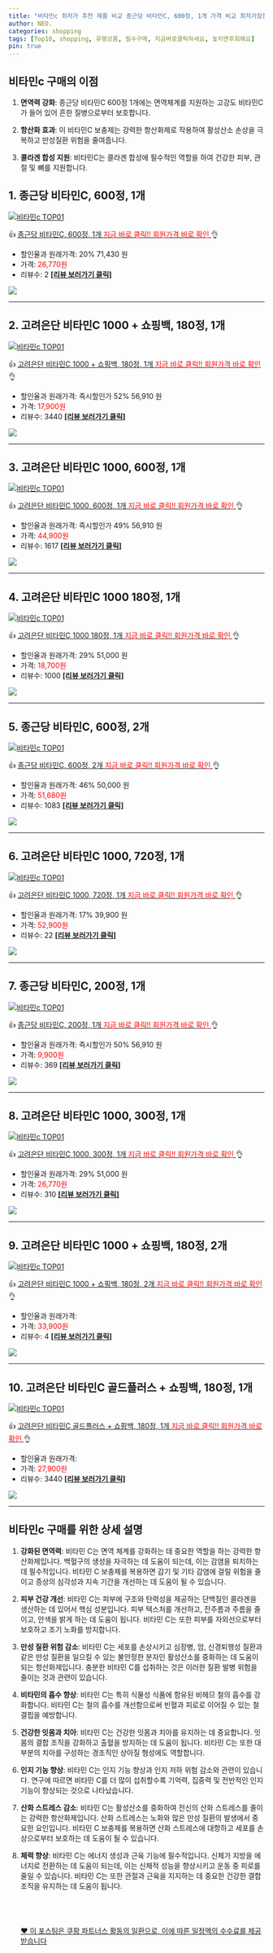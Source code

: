 ```yaml
---
title: "비타민c 최저가 추천 제품 비교 종근당 비타민C, 600정, 1개 가격 비교 최저가장점"
author: NEO.
categories: shopping
tags: [Top10, shopping, 유행상품, 필수구매, 지금바로클릭하세요, 놓치면후회해요]
pin: true
---
```

## 비타민c 구매의 이점
1. **면역력 강화**: 종근당 비타민C 600정 1개에는 면역체계를 지원하는 고강도 비타민C가 들어 있어 흔한 질병으로부터 보호합니다.


2. **항산화 효과**: 이 비타민C 보충제는 강력한 항산화제로 작용하여 활성산소 손상을 극복하고 만성질환 위험을 줄여줍니다.


3. **콜라겐 합성 지원**: 비타민C는 콜라겐 합성에 필수적인 역할을 하여 건강한 피부, 관절 및 뼈를 지원합니다.

   

## 1. 종근당 비타민C, 600정, 1개

[![비타민c TOP01](https://thumbnail6.coupangcdn.com/thumbnails/remote/490x490ex/image/retail/images/6323339430818543-424cbf60-a308-44d4-9e72-f7d44d94a24f.jpg)](https://link.coupang.com/re/AFFSDP?lptag=AF3617701&subid=GithubCoopas&pageKey=6903873562&traceid=V0-153&itemId=18220645881&vendorItemId=3000177635)


👍 [종근당 비타민C, 600정, 1개 <font color=red> 지금 바로 클릭!! 회원가격 바로 확인 </font> ](https://link.coupang.com/re/AFFSDP?lptag=AF3617701&subid=GithubCoopas&pageKey=6903873562&traceid=V0-153&itemId=18220645881&vendorItemId=3000177635) 👌 


- 할인율과 원래가격: 20%  71,430   원
- 가격: <span style='color:red'>26,770원</span>
- 리뷰수: 2  [**[리뷰 보러가기 클릭]**](https://link.coupang.com/re/AFFSDP?lptag=AF3617701&subid=GithubCoopas&pageKey=6903873562&traceid=V0-153&itemId=18220645881&vendorItemId=3000177635)

[![](/discount_price.png)](https://link.coupang.com/re/AFFSDP?lptag=AF3617701&subid=GithubCoopas&pageKey=6903873562&traceid=V0-153&itemId=18220645881&vendorItemId=3000177635)

---


   

## 2. 고려은단 비타민C 1000 + 쇼핑백, 180정, 1개

[![비타민c TOP01](https://thumbnail7.coupangcdn.com/thumbnails/remote/490x490ex/image/retail/images/736035602956764-55cbf098-49bb-4181-9214-8237cc0524ee.jpg)](https://link.coupang.com/re/AFFSDP?lptag=AF3617701&subid=GithubCoopas&pageKey=7792252958&traceid=V0-153&itemId=21084677302&vendorItemId=3000235591)


👍 [고려은단 비타민C 1000 + 쇼핑백, 180정, 1개 <font color=red> 지금 바로 클릭!! 회원가격 바로 확인 </font> ](https://link.coupang.com/re/AFFSDP?lptag=AF3617701&subid=GithubCoopas&pageKey=7792252958&traceid=V0-153&itemId=21084677302&vendorItemId=3000235591) 👌 


- 할인율과 원래가격: 즉시할인가 52%  56,910   원
- 가격: <span style='color:red'>17,900원</span>
- 리뷰수: 3440  [**[리뷰 보러가기 클릭]**](https://link.coupang.com/re/AFFSDP?lptag=AF3617701&subid=GithubCoopas&pageKey=7792252958&traceid=V0-153&itemId=21084677302&vendorItemId=3000235591)

[![](/discount_price.png)](https://link.coupang.com/re/AFFSDP?lptag=AF3617701&subid=GithubCoopas&pageKey=7792252958&traceid=V0-153&itemId=21084677302&vendorItemId=3000235591)

---


   

## 3. 고려은단 비타민C 1000, 600정, 1개

[![비타민c TOP01](https://thumbnail9.coupangcdn.com/thumbnails/remote/490x490ex/image/vendor_inventory/b690/8ed9c95a055e823ce903fa59be85e127dd9bf9f7c1f11adc1d8e14eb4b3b.jpg)](https://link.coupang.com/re/AFFSDP?lptag=AF3617701&subid=GithubCoopas&pageKey=7431508110&traceid=V0-153&itemId=6260161690&vendorItemId=82310832054)


👍 [고려은단 비타민C 1000, 600정, 1개 <font color=red> 지금 바로 클릭!! 회원가격 바로 확인 </font> ](https://link.coupang.com/re/AFFSDP?lptag=AF3617701&subid=GithubCoopas&pageKey=7431508110&traceid=V0-153&itemId=6260161690&vendorItemId=82310832054) 👌 


- 할인율과 원래가격: 즉시할인가 49%  56,910   원
- 가격: <span style='color:red'>44,900원</span>
- 리뷰수: 1617  [**[리뷰 보러가기 클릭]**](https://link.coupang.com/re/AFFSDP?lptag=AF3617701&subid=GithubCoopas&pageKey=7431508110&traceid=V0-153&itemId=6260161690&vendorItemId=82310832054)

[![](/discount_price.png)](https://link.coupang.com/re/AFFSDP?lptag=AF3617701&subid=GithubCoopas&pageKey=7431508110&traceid=V0-153&itemId=6260161690&vendorItemId=82310832054)

---


   

## 4. 고려은단 비타민C 1000 180정, 1개

[![비타민c TOP01](https://thumbnail10.coupangcdn.com/thumbnails/remote/490x490ex/image/vendor_inventory/6c65/31e84a80376227d4aa30ea2bc6a0c00f9446c7a947f0eaf248d7b103e45d.jpg)](https://link.coupang.com/re/AFFSDP?lptag=AF3617701&subid=GithubCoopas&pageKey=7431508110&traceid=V0-153&itemId=13855063319&vendorItemId=81484793405)


👍 [고려은단 비타민C 1000 180정, 1개 <font color=red> 지금 바로 클릭!! 회원가격 바로 확인 </font> ](https://link.coupang.com/re/AFFSDP?lptag=AF3617701&subid=GithubCoopas&pageKey=7431508110&traceid=V0-153&itemId=13855063319&vendorItemId=81484793405) 👌 


- 할인율과 원래가격: 29%  51,000   원
- 가격: <span style='color:red'>18,700원</span>
- 리뷰수: 1000  [**[리뷰 보러가기 클릭]**](https://link.coupang.com/re/AFFSDP?lptag=AF3617701&subid=GithubCoopas&pageKey=7431508110&traceid=V0-153&itemId=13855063319&vendorItemId=81484793405)

[![](/discount_price.png)](https://link.coupang.com/re/AFFSDP?lptag=AF3617701&subid=GithubCoopas&pageKey=7431508110&traceid=V0-153&itemId=13855063319&vendorItemId=81484793405)

---


   

## 5. 종근당 비타민C, 600정, 2개

[![비타민c TOP01](https://thumbnail8.coupangcdn.com/thumbnails/remote/490x490ex/image/retail/images/9121b6aa-04a7-43ab-b21c-8f7a1218fb295122547989183536168.png)](https://link.coupang.com/re/AFFSDP?lptag=AF3617701&subid=GithubCoopas&pageKey=6903873562&traceid=V0-153&itemId=19154734159&vendorItemId=86273585915)


👍 [종근당 비타민C, 600정, 2개 <font color=red> 지금 바로 클릭!! 회원가격 바로 확인 </font> ](https://link.coupang.com/re/AFFSDP?lptag=AF3617701&subid=GithubCoopas&pageKey=6903873562&traceid=V0-153&itemId=19154734159&vendorItemId=86273585915) 👌 


- 할인율과 원래가격: 46%  50,000   원
- 가격: <span style='color:red'>51,680원</span>
- 리뷰수: 1083  [**[리뷰 보러가기 클릭]**](https://link.coupang.com/re/AFFSDP?lptag=AF3617701&subid=GithubCoopas&pageKey=6903873562&traceid=V0-153&itemId=19154734159&vendorItemId=86273585915)

[![](/discount_price.png)](https://link.coupang.com/re/AFFSDP?lptag=AF3617701&subid=GithubCoopas&pageKey=6903873562&traceid=V0-153&itemId=19154734159&vendorItemId=86273585915)

---


   

## 6. 고려은단 비타민C 1000, 720정, 1개

[![비타민c TOP01](https://thumbnail8.coupangcdn.com/thumbnails/remote/490x490ex/image/vendor_inventory/e775/74dcd9bd61b53e11d973b54b4577f5b46195efff3c1bf797862a3d8d3721.jpg)](https://link.coupang.com/re/AFFSDP?lptag=AF3617701&subid=GithubCoopas&pageKey=7431508110&traceid=V0-153&itemId=324891&vendorItemId=82310782563)


👍 [고려은단 비타민C 1000, 720정, 1개 <font color=red> 지금 바로 클릭!! 회원가격 바로 확인 </font> ](https://link.coupang.com/re/AFFSDP?lptag=AF3617701&subid=GithubCoopas&pageKey=7431508110&traceid=V0-153&itemId=324891&vendorItemId=82310782563) 👌 


- 할인율과 원래가격: 17%  39,900   원
- 가격: <span style='color:red'>52,900원</span>
- 리뷰수: 22  [**[리뷰 보러가기 클릭]**](https://link.coupang.com/re/AFFSDP?lptag=AF3617701&subid=GithubCoopas&pageKey=7431508110&traceid=V0-153&itemId=324891&vendorItemId=82310782563)

[![](/discount_price.png)](https://link.coupang.com/re/AFFSDP?lptag=AF3617701&subid=GithubCoopas&pageKey=7431508110&traceid=V0-153&itemId=324891&vendorItemId=82310782563)

---


   

## 7. 종근당 비타민C, 200정, 1개

[![비타민c TOP01](https://thumbnail8.coupangcdn.com/thumbnails/remote/490x490ex/image/retail/images/5369991918194902-350ffc7f-b232-4427-ad9d-08a973080d33.jpg)](https://link.coupang.com/re/AFFSDP?lptag=AF3617701&subid=GithubCoopas&pageKey=6903873562&traceid=V0-153&itemId=1088946&vendorItemId=3001047907)


👍 [종근당 비타민C, 200정, 1개 <font color=red> 지금 바로 클릭!! 회원가격 바로 확인 </font> ](https://link.coupang.com/re/AFFSDP?lptag=AF3617701&subid=GithubCoopas&pageKey=6903873562&traceid=V0-153&itemId=1088946&vendorItemId=3001047907) 👌 


- 할인율과 원래가격: 즉시할인가 50%  56,910   원
- 가격: <span style='color:red'>9,900원</span>
- 리뷰수: 369  [**[리뷰 보러가기 클릭]**](https://link.coupang.com/re/AFFSDP?lptag=AF3617701&subid=GithubCoopas&pageKey=6903873562&traceid=V0-153&itemId=1088946&vendorItemId=3001047907)

[![](/discount_price.png)](https://link.coupang.com/re/AFFSDP?lptag=AF3617701&subid=GithubCoopas&pageKey=6903873562&traceid=V0-153&itemId=1088946&vendorItemId=3001047907)

---


   

## 8. 고려은단 비타민C 1000, 300정, 1개

[![비타민c TOP01](https://thumbnail8.coupangcdn.com/thumbnails/remote/490x490ex/image/vendor_inventory/348f/20f080c980aa8a34a089e31f7758a5e027ee8a2ca191ac07b629aa179a87.jpeg)](https://link.coupang.com/re/AFFSDP?lptag=AF3617701&subid=GithubCoopas&pageKey=7431508110&traceid=V0-153&itemId=20760984236&vendorItemId=4607365252)


👍 [고려은단 비타민C 1000, 300정, 1개 <font color=red> 지금 바로 클릭!! 회원가격 바로 확인 </font> ](https://link.coupang.com/re/AFFSDP?lptag=AF3617701&subid=GithubCoopas&pageKey=7431508110&traceid=V0-153&itemId=20760984236&vendorItemId=4607365252) 👌 


- 할인율과 원래가격: 29%  51,000   원
- 가격: <span style='color:red'>26,770원</span>
- 리뷰수: 310  [**[리뷰 보러가기 클릭]**](https://link.coupang.com/re/AFFSDP?lptag=AF3617701&subid=GithubCoopas&pageKey=7431508110&traceid=V0-153&itemId=20760984236&vendorItemId=4607365252)

[![](/discount_price.png)](https://link.coupang.com/re/AFFSDP?lptag=AF3617701&subid=GithubCoopas&pageKey=7431508110&traceid=V0-153&itemId=20760984236&vendorItemId=4607365252)

---


   

## 9. 고려은단 비타민C 1000 + 쇼핑백, 180정, 2개

[![비타민c TOP01](https://thumbnail7.coupangcdn.com/thumbnails/remote/490x490ex/image/retail/images/736130986316754-a110396d-f8e0-43a8-aab3-c551d72f3c85.jpg)](https://link.coupang.com/re/AFFSDP?lptag=AF3617701&subid=GithubCoopas&pageKey=7792252958&traceid=V0-153&itemId=21084644183&vendorItemId=84995746489)


👍 [고려은단 비타민C 1000 + 쇼핑백, 180정, 2개 <font color=red> 지금 바로 클릭!! 회원가격 바로 확인 </font> ](https://link.coupang.com/re/AFFSDP?lptag=AF3617701&subid=GithubCoopas&pageKey=7792252958&traceid=V0-153&itemId=21084644183&vendorItemId=84995746489) 👌 


- 할인율과 원래가격: 
- 가격: <span style='color:red'>33,900원</span>
- 리뷰수: 4  [**[리뷰 보러가기 클릭]**](https://link.coupang.com/re/AFFSDP?lptag=AF3617701&subid=GithubCoopas&pageKey=7792252958&traceid=V0-153&itemId=21084644183&vendorItemId=84995746489)

[![](/discount_price.png)](https://link.coupang.com/re/AFFSDP?lptag=AF3617701&subid=GithubCoopas&pageKey=7792252958&traceid=V0-153&itemId=21084644183&vendorItemId=84995746489)

---


   

## 10. 고려은단 비타민C 골드플러스 + 쇼핑백, 180정, 1개

[![비타민c TOP01](https://thumbnail7.coupangcdn.com/thumbnails/remote/490x490ex/image/retail/images/1502895937971136-15487e38-7347-4de7-b7d5-8075c11dda7b.jpg)](https://link.coupang.com/re/AFFSDP?lptag=AF3617701&subid=GithubCoopas&pageKey=6256392957&traceid=V0-153&itemId=18917138751&vendorItemId=81643619961)


👍 [고려은단 비타민C 골드플러스 + 쇼핑백, 180정, 1개 <font color=red> 지금 바로 클릭!! 회원가격 바로 확인 </font> ](https://link.coupang.com/re/AFFSDP?lptag=AF3617701&subid=GithubCoopas&pageKey=6256392957&traceid=V0-153&itemId=18917138751&vendorItemId=81643619961) 👌 


- 할인율과 원래가격: 
- 가격: <span style='color:red'>27,900원</span>
- 리뷰수: 3440  [**[리뷰 보러가기 클릭]**](https://link.coupang.com/re/AFFSDP?lptag=AF3617701&subid=GithubCoopas&pageKey=6256392957&traceid=V0-153&itemId=18917138751&vendorItemId=81643619961)

[![](/discount_price.png)](https://link.coupang.com/re/AFFSDP?lptag=AF3617701&subid=GithubCoopas&pageKey=6256392957&traceid=V0-153&itemId=18917138751&vendorItemId=81643619961)

---
## 비타민c 구매를 위한 상세 설명
1. **강화된 면역력**: 비타민 C는 면역 체계를 강화하는 데 중요한 역할을 하는 강력한 항산화제입니다. 백혈구의 생성을 자극하는 데 도움이 되는데, 이는 감염을 퇴치하는 데 필수적입니다. 비타민 C 보충제를 복용하면 감기 및 기타 감염에 걸릴 위험을 줄이고 증상의 심각성과 지속 기간을 개선하는 데 도움이 될 수 있습니다.

2. **피부 건강 개선**: 비타민 C는 피부에 구조와 탄력성을 제공하는 단백질인 콜라겐을 생산하는 데 있어서 핵심 성분입니다. 피부 텍스처를 개선하고, 잔주름과 주름을 줄이고, 안색을 밝게 하는 데 도움이 됩니다. 비타민 C는 또한 피부를 자외선으로부터 보호하고 조기 노화를 방지합니다.

3. **만성 질환 위험 감소**: 비타민 C는 세포를 손상시키고 심장병, 암, 신경퇴행성 질환과 같은 만성 질환을 일으킬 수 있는 불안정한 분자인 활성산소를 중화하는 데 도움이 되는 항산화제입니다. 충분한 비타민 C를 섭취하는 것은 이러한 질환 발병 위험을 줄이는 것과 관련이 있습니다.

4. **비타민의 흡수 향상**: 비타민 C는 특히 식물성 식품에 함유된 비헤므 철의 흡수를 강화합니다. 비타민 C는 철의 흡수를 개선함으로써 빈혈과 피로로 이어질 수 있는 철 결핍을 예방합니다.

5. **건강한 잇몸과 치아**: 비타민 C는 건강한 잇몸과 치아를 유지하는 데 중요합니다. 잇몸의 결합 조직을 강화하고 출혈을 방지하는 데 도움이 됩니다. 비타민 C는 또한 대부분의 치아를 구성하는 경조직인 상아질 형성에도 역할합니다.

6. **인지 기능 향상**: 비타민 C는 인지 기능 향상과 인지 저하 위험 감소와 관련이 있습니다. 연구에 따르면 비타민 C를 더 많이 섭취할수록 기억력, 집중력 및 전반적인 인지 기능이 향상되는 것으로 나타났습니다.

7. **산화 스트레스 감소**: 비타민 C는 활성산소를 중화하여 전신의 산화 스트레스를 줄이는 강력한 항산화제입니다. 산화 스트레스는 노화와 많은 만성 질환의 발생에서 중요한 요인입니다. 비타민 C 보충제를 복용하면 산화 스트레스에 대항하고 세포를 손상으로부터 보호하는 데 도움이 될 수 있습니다.

8. **체력 향상**: 비타민 C는 에너지 생성과 근육 기능에 필수적입니다. 신체가 지방을 에너지로 전환하는 데 도움이 되는데, 이는 신체적 성능을 향상시키고 운동 중 피로를 줄일 수 있습니다. 비타민 C는 또한 관절과 근육을 지지하는 데 중요한 건강한 결합 조직을 유지하는 데 도움이 됩니다.<br><br><br><br><br> [ ❤  이 포스팅은 쿠팡 파트너스 활동의 일환으로, 이에 따른 일정액의 수수료를 제공받습니다](https://link.coupang.com/a/bcEFyh)